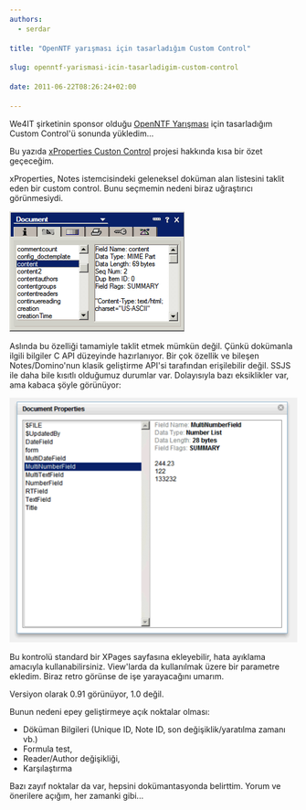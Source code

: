 ```yaml
---
authors:
  - serdar

title: "OpenNTF yarışması için tasarladığım Custom Control"

slug: openntf-yarismasi-icin-tasarladigim-custom-control

date: 2011-06-22T08:26:24+02:00

---
```


We4IT şirketinin sponsor olduğu [OpenNTF Yarışması](http://contest.openntf.org/) için tasarladığım Custom Control'ü sonunda yükledim...

Bu yazıda [xProperties Custon Control](http://www.openntf.org/internal/home.nsf/project.xsp?action=openDocument&name=xProperties%20Custom%20Control) projesi hakkında kısa bir özet geçeceğim.
<!-- more -->
xProperties, Notes istemcisindeki geleneksel doküman alan listesini taklit eden bir custom control. Bunu seçmemin nedeni biraz uğraştırıcı görünmesiydi.

![Image:OpenNTF yarışması için tasarladığım Custom Control](../../images/imported/openntf-yarismasi-icin-tasarladigim-custom-control-M2.gif)

Aslında bu özelliği tamamiyle taklit etmek mümkün değil. Çünkü dokümanla ilgili bilgiler C API düzeyinde hazırlanıyor. Bir çok özellik ve bileşen Notes/Domino'nun klasik geliştirme API'si tarafından erişilebilir değil. SSJS ile daha bile kısıtlı olduğumuz durumlar var. Dolayısıyla bazı eksiklikler var, ama kabaca şöyle görünüyor:

![Image:OpenNTF yarışması için tasarladığım Custom Control](../../images/imported/openntf-yarismasi-icin-tasarladigim-custom-control-M3.gif)

Bu kontrolü standard bir XPages sayfasına ekleyebilir, hata ayıklama amacıyla kullanabilirsiniz. View'larda da kullanılmak üzere bir parametre ekledim. Biraz retro görünse de işe yarayacağını umarım.

Versiyon olarak 0.91 görünüyor, 1.0 değil.

Bunun nedeni epey geliştirmeye açık noktalar olması:

- Döküman Bilgileri (Unique ID, Note ID, son değişiklik/yaratılma zamanı vb.)
- Formula test,
- Reader/Author değişikliği,
- Karşılaştırma

Bazı zayıf noktalar da var, hepsini dokümantasyonda belirttim. Yorum ve önerilere açığım, her zamanki gibi...
